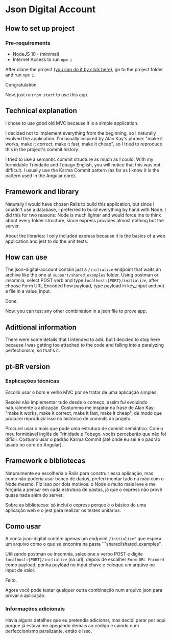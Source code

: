 # Json Digital Account

## How to set up project

### Pre-requirements
  * NodeJS 10+ (minimal)
  * Internet Access to run ```npm i```

  After clone the project ([you can do it by click here](https://github.com/RodriguesLs/digital-account-api)), go to the project folder and run ```npm i```.
  
  Congratulation.

  Now, just run ```npm start``` to use this app.

## Technical explanation

I chose to use good old MVC because it is a simple application.

I decided not to implement everything from the beginning, so I naturally evolved the application. I'm usually inspired by Alan Kay's phrase: "make it works, make it correct, make it fast, make it cheap", so I tried to reproduce this in the project's commit history.

I tried to use a semantic commit structure as much as I could. With my formidable Trinidade and Tobago English, you will notice that this was not difficult. I usually use the Karma Commit pattern (as far as I know it is the pattern used in the Angular core).

## Framework and library

Naturally I would have chosen Rails to build this application, but since I couldn't use a database, I preferred to build everything by hand with Node. I did this for two reasons: Node is much lighter and would force me to think about every folder structure, since express provides almost nothing but the server.

About the libraries: I only included express because it is the basics of a web application and jest to do the unit tests.

## How can use

The json-digital-account contain just a ```/initialize``` endpoint that waits an archive like the one at ```support/shared_examples``` folder.
Using postman or insomnia, select POST verb and type ```localhost:{PORT}/initialize```, after choose Form URL Encoded how payload, type payload in key_input and put a file in a value_input.

Done.

Now, you can test any other combination in a json file to prove app.

## Adittional information

There were some details that I intended to add, but I decided to stop here because I was getting too attached to the code and falling into a paralyzing perfectionism, so that's it.

## pt-BR version


### Explicações técnicas

Escolhi usar o bom e velho MVC por se tratar de uma aplicação simples.

Resolvi não implementar tudo desde o começo, assim fui evoluindo naturalmente a aplicação. Costummo me inspirar na frase de Alan Kay: "make it works, make it correct, make it fast, make it cheap", de modo que procurei reproduzir isso no histórico de commits do projeto.

Procurei usar o mais que pude uma estrutura de commit semântico. Com o meu formidável inglês de Trinidade e Tobago, vocês perceberão que não foi difícil. Costumo usar o padrão Karma Commit (até onde eu sei é o padrão usado no core do Angular).

## Framework e bibliotecas

Naturalmente eu escolheria o Rails para construir essa aplicação, mas como não poderia usar banco de dados, preferi montar tudo na mão com o Node mesmo. Fiz isso por dois motivos: o Node é muito mais leve e me forçaria a pensar em cada estrutura de pastas, já que o express não provê quase nada além do server.

Sobre as bibliotecas: só incluí o express porque é o básico de uma aplicação web e o jest para realizar os testes unitários.

## Como usar

A conta json-digital contém apenas um endpoint ```/initialize"``` que espera um arquivo como o que se encontra na pasta ```shared/shared_examples".

Utilizando postman ou insomnia, selecione o verbo POST e digite ```localhost:{PORT}/initialize``` (na url), depois de escolher ```Form URL Encoded``` como payload, ponha payload no input chave e coloque um arquivo no input de valor.

Feito.

Agora você pode testar qualquer outra combinação num arquivo json para provar a aplicação.

### Informações adicionais

Havia alguns detalhes que eu pretendia adicionar, mas decidi parar por aqui porque já estava me apegando demais ao código e caindo num perfeccionismo paralizante, então é isso.
